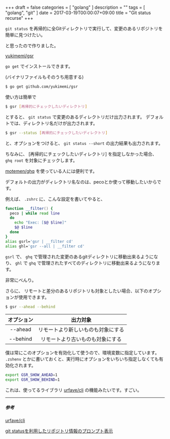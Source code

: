 +++
draft = false
categories = [ "golang" ]
description = ""
tags = [ "golang", "git" ]
date = 2017-03-19T00:00:07+09:00
title = "Git status recurse"
+++

`git status` を再帰的に全Gitディレクトリで実行して、変更のあるリポジトリを簡単に見つけたい。

と思ったので作りました。

[yukimemi/gsr](https://github.com/yukimemi/gsr)

`go get` でインストールできます。

(バイナリファイルもそのうち用意する)


```sh
$ go get github.com/yukimemi/gsr
```

使い方は簡単で

```sh
$ gsr [再帰的にチェックしたいディレクトリ]
```

とすると、 `git status` で変更のあるディレクトリだけ出力されます。
デフォルトでは、ディレクトリ名だけが出力されます。

```sh
$ gsr --status [再帰的にチェックしたいディレクトリ]
```

と、オプションをつけると、 `git status --short` の出力結果も出力されます。

ちなみに、 [再帰的にチェックしたいディレクトリ] を指定しなかった場合、
`ghq root` を対象にチェックします。

[motemen/ghq](https://github.com/motemen/ghq) を使っている人には便利です。


デフォルトの出力がディレクトリ名なのは、pecoとか使って移動したいからです。

例えば、 `.zshrc` に、こんな設定を書いてやると、

```zsh
function __filter() {
  peco | while read line
  do
    echo "Exec: [$@ $line]"
    $@ $line
  done
}
alias gsrl='gsr | __filter cd'
alias ghl='gsr --all | __filter cd'
```

`gsrl` で、 `ghq` で管理された変更のあるgitディレクトリに移動出来るようになり、 `ghl` で `ghq` で管理されたすべてのディレクトリに移動出来るようになります。

非常にべんり。

さらに、 リモートと差分のあるリポジトリも対象としたい場合、以下のオプションが使用できます。

```sh
$ gsr --ahead --behind
```

| オプション | 出力対象 |
|:----------:|:--------:|
| --ahead    | リモートより新しいものも対象にする |
| --behind   | リモートより古いものも対象にする |


僕は常にこのオプションを有効化して使うので、環境変数に指定しています。
`.zshenv` とかに書いておくと、実行時にオプションをいちいち指定しなくても有効化されます。

```zsh
export GSR_SHOW_AHEAD=1
export GSR_SHOW_BEHIND=1
```

これは、使ってるライブラリ [urfave/cli](https://github.com/urfave/cli) の機能みたいです。すごい。

- - -

##### 参考

[urfave/cli](https://github.com/urfave/cli)

[git statusを利用したリポジトリ情報のプロンプト表示](http://int128.hatenablog.com/entry/2015/07/15/003851)



